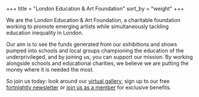 +++
title = "London Education & Art Foundation"
sort_by = "weight"
+++

We are the London Education & Art Foundation, a charitable foundation working to promote emerging artists while simultaneously tackling education inequality in London.

Our aim is to see the funds generated from our exhibitions and shows pumped into schools and local groups championing the education of the underprivileged, and by joining us, you can support our mission. By working alongside schools and educational charities, we believe we are putting the money where it is needed the most.

So join us today: look around our [virtual gallery](@/gallery/index.md), sign up to our free [fortnightly newsletter](@/newsletter.md#leaf-newsletter) or [join us as a member](@/membership.md) for exclusive benefits.